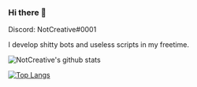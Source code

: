 ### Hi there 👋
Discord: NotCreative#0001

I develop shitty bots and useless scripts in my freetime.
<!--
**NotCreative21/NotCreative21** is a ✨ _special_ ✨ repository because its `README.md` (this file) appears on your GitHub profile.

- 🔭 I’m currently working on ...
- 🌱 I’m currently learning ...
- 👯 I’m looking to collaborate on ...
- 🤔 I’m looking for help with ...
- 💬 Ask me about ...
- 📫 How to reach me: ...
- 😄 Pronouns: ...
- ⚡ Fun fact: ...
-->
![NotCreative's github stats](https://github-readme-stats.vercel.app/api?username=NotCreative21&count_private=true&theme=prussian)

[![Top Langs](https://github-readme-stats.vercel.app/api/top-langs/?username=NotCreative21&count_private=true&theme=prussian&layout=compact)](https://github.com/anuraghazra/github-readme-stats)
